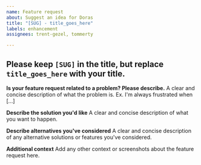 ```yaml
---
name: Feature request
about: Suggest an idea for Doras
title: "[SUG] - title_goes_here"
labels: enhancement
assignees: trent-gezel, tommerty

---
```


## Please keep `[SUG]` in the title, but replace `title_goes_here` with your title.

**Is your feature request related to a problem? Please describe.**
A clear and concise description of what the problem is. Ex. I'm always frustrated when [...]

**Describe the solution you'd like**
A clear and concise description of what you want to happen.

**Describe alternatives you've considered**
A clear and concise description of any alternative solutions or features you've considered.

**Additional context**
Add any other context or screenshots about the feature request here.
